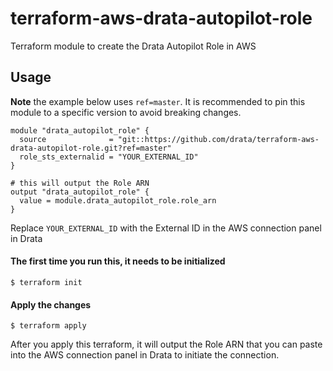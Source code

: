 # terraform-aws-drata-autopilot-role

Terraform module to create the Drata Autopilot Role in AWS

## Usage

**Note** the example below uses `ref=master`. It is recommended to pin this module to a specific version to avoid breaking changes.

```
module "drata_autopilot_role" {
  source              = "git::https://github.com/drata/terraform-aws-drata-autopilot-role.git?ref=master"
  role_sts_externalid = "YOUR_EXTERNAL_ID"
}

# this will output the Role ARN
output "drata_autopilot_role" {
  value = module.drata_autopilot_role.role_arn
}
```

Replace `YOUR_EXTERNAL_ID` with the External ID in the AWS connection panel in Drata

#### The first time you run this, it needs to be initialized

```
$ terraform init
```

#### Apply the changes

```
$ terraform apply
```

After you apply this terraform, it will output the Role ARN that you can paste into the AWS connection panel in Drata to initiate the connection.
